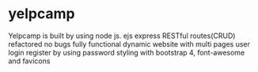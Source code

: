 # yelpcamp
Yelpcamp is built by using node js.
ejs express 
RESTful routes(CRUD)
refactored 
no bugs
fully functional 
dynamic website with multi pages
user login register by using password
styling with bootstrap 4, font-awesome and favicons
